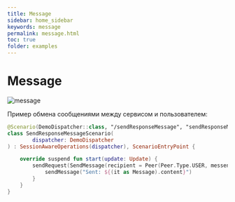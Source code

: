```yaml
---
title: Message
sidebar: home_sidebar
keywords: message
permalink: message.html
toc: true
folder: examples
---
```

# Message

![message](images/message.png "message")

Пример обмена сообщениями между сервисом и пользователем:
```kotlin
@Scenario(DemoDispatcher::class, "/sendResponseMessage", "sendResponseMessage")
class SendResponseMessageScenario(
        dispatcher: DemoDispatcher
) : SessionAwareOperations(dispatcher), ScenarioEntryPoint {

    override suspend fun start(update: Update) {
        sendRequest(SendMessage(recipient = Peer(Peer.Type.USER, messengerId), content = "Enter text")) {
            sendMessage("Sent: ${(it as Message).content}")
        }
    }
}
```
